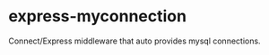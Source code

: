 express-myconnection
============

Connect/Express middleware that auto provides mysql connections.
